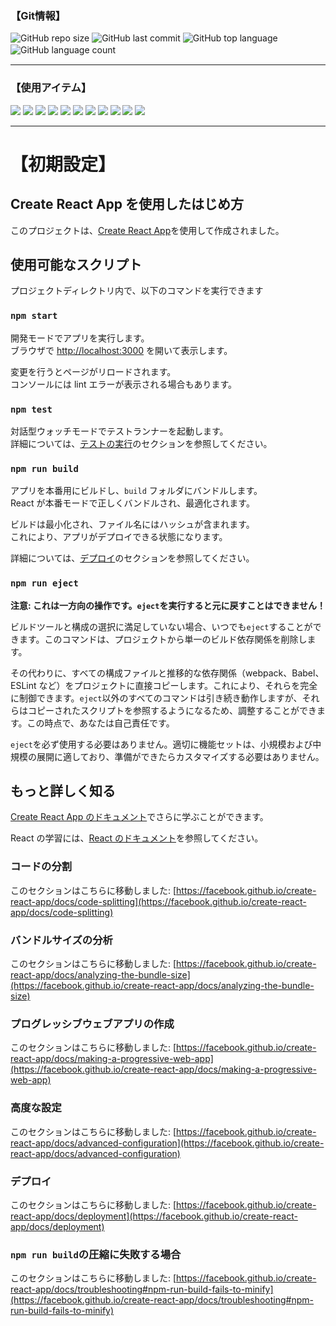 ### 【Git情報】
![GitHub repo size](https://img.shields.io/github/repo-size/SakamotoRyusei627/GreenfieldProject2)
![GitHub last commit](https://img.shields.io/github/last-commit/SakamotoRyusei627/GreenfieldProject2)
![GitHub top language](https://img.shields.io/github/languages/top/SakamotoRyusei627/GreenfieldProject2)
![GitHub language count](https://img.shields.io/github/languages/count/SakamotoRyusei627/GreenfieldProject2)　　　
***
### 【使用アイテム】
<div>
<img src="https://img.shields.io/badge/-Javascript-F7DF1E.svg?logo=javascript&style=plastic">
<img src="https://img.shields.io/badge/-Typescript-007ACC.svg?logo=typescript&style=plastic">
<img src="https://img.shields.io/badge/-Css3-1572B6.svg?logo=css3&style=plastic">
<img src="https://img.shields.io/badge/-Html5-E34F26.svg?logo=html5&style=plastic">
<img src="https://img.shields.io/badge/-Postgresql-336791.svg?logo=postgresql&style=plastic">
<img src="https://img.shields.io/badge/-Postman-FF6C37.svg?logo=postman&style=plastic">
<img src="https://img.shields.io/badge/-React-61DAFB.svg?logo=react&style=plastic">
<img src="https://img.shields.io/badge/-Slack-4A154B.svg?logo=slack&style=plastic">
<img src="https://img.shields.io/badge/-Node.js-339933.svg?logo=node.js&style=plastic">
<img src="https://img.shields.io/badge/-Nodemon-76D04B.svg?logo=nodemon&style=plastic">
<img src="https://img.shields.io/badge/-Npm-CB3837.svg?logo=npm&style=plastic">
</div> 
<hr>

# 【初期設定】

## Create React App を使用したはじめ方

このプロジェクトは、[Create React App](https://github.com/facebook/create-react-app)を使用して作成されました。

## 使用可能なスクリプト

プロジェクトディレクトリ内で、以下のコマンドを実行できます

### `npm start`

開発モードでアプリを実行します。\
ブラウザで [http://localhost:3000](http://localhost:3000) を開いて表示します。

変更を行うとページがリロードされます。\
コンソールには lint エラーが表示される場合もあります。

### `npm test`

対話型ウォッチモードでテストランナーを起動します。\
詳細については、[テストの実行](https://facebook.github.io/create-react-app/docs/running-tests)のセクションを参照してください。

### `npm run build`

アプリを本番用にビルドし、`build` フォルダにバンドルします。\
React が本番モードで正しくバンドルされ、最適化されます。

ビルドは最小化され、ファイル名にはハッシュが含まれます。\
これにより、アプリがデプロイできる状態になります。

詳細については、[デプロイ](https://facebook.github.io/create-react-app/docs/deployment)のセクションを参照してください。

### `npm run eject`

**注意: これは一方向の操作です。`eject`を実行すると元に戻すことはできません！**

ビルドツールと構成の選択に満足していない場合、いつでも`eject`することができます。このコマンドは、プロジェクトから単一のビルド依存関係を削除します。

その代わりに、すべての構成ファイルと推移的な依存関係（webpack、Babel、ESLint など）をプロジェクトに直接コピーします。これにより、それらを完全に制御できます。`eject`以外のすべてのコマンドは引き続き動作しますが、それらはコピーされたスクリプトを参照するようになるため、調整することができます。この時点で、あなたは自己責任です。

`eject`を必ず使用する必要はありません。適切に機能セットは、小規模および中規模の展開に適しており、準備ができたらカスタマイズする必要はありません。

## もっと詳しく知る

[Create React App のドキュメント](https://facebook.github.io/create-react-app/docs/getting-started)でさらに学ぶことができます。

React の学習には、[React のドキュメント](https://reactjs.org/)を参照してください。

### コードの分割

このセクションはこちらに移動しました: [https://facebook.github.io/create-react-app/docs/code-splitting](https://facebook.github.io/create-react-app/docs/code-splitting)

### バンドルサイズの分析

このセクションはこちらに移動しました: [https://facebook.github.io/create-react-app/docs/analyzing-the-bundle-size](https://facebook.github.io/create-react-app/docs/analyzing-the-bundle-size)

### プログレッシブウェブアプリの作成

このセクションはこちらに移動しました: [https://facebook.github.io/create-react-app/docs/making-a-progressive-web-app](https://facebook.github.io/create-react-app/docs/making-a-progressive-web-app)

### 高度な設定

このセクションはこちらに移動しました: [https://facebook.github.io/create-react-app/docs/advanced-configuration](https://facebook.github.io/create-react-app/docs/advanced-configuration)

### デプロイ

このセクションはこちらに移動しました: [https://facebook.github.io/create-react-app/docs/deployment](https://facebook.github.io/create-react-app/docs/deployment)

### `npm run build`の圧縮に失敗する場合

このセクションはこちらに移動しました: [https://facebook.github.io/create-react-app/docs/troubleshooting#npm-run-build-fails-to-minify](https://facebook.github.io/create-react-app/docs/troubleshooting#npm-run-build-fails-to-minify)
